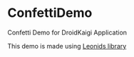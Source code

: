 # ConfettiDemo
Confetti Demo for DroidKaigi Application

This demo is made using [Leonids library](https://github.com/plattysoft/Leonids)

